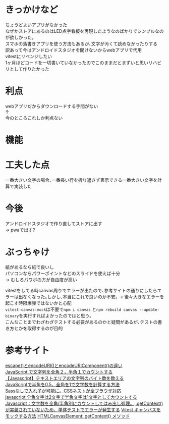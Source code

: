 # きっかけなど
ちょうどよいアプリがなかった  
なぜかストアにあるのはLED点字看板を再現したようなのばかりでシンプルなのが欲しかった｡  
スマホの落書きアプリを使う方法もあるが､文字が汚くて読めなかったりする  
訳あって今はアンドロイドスタジオを開けないからwebアプリで代用  
vitestにリベンジしたい  
1ヶ月ほどコードを一切書いていなかったのでこのままだとまずいと思いリハビリとして作りたかった


# 利点
webアプリだからダウンロードする手間がない  
↑  
今のところこれしか利点ない  

# 機能

# 工夫した点
一番大きい文字の場合､一番長い行を折り返さず表示できる一番大きい文字を計算で実装した

# 今後
アンドロイドスタジオで作り直してストアに出す  
-> pwaで出す?

# ぶっちゃけ
紙があるなら紙で良いし  
パソコンならパワーポイントなどのスライドを使えば十分  
-> むしろパワポの方が自由度が高い  

vitestをしてる時canvas周りでエラーが出たので､参考サイトの通りにしたらエラーは出なくなった｡しかし､本当にこれで良いのか不安｡ -> 後々大きなエラーを起こす時限爆弾ではないかと心配  
`vitest-canvas-mock`は不要で`npm i canvas` と`npm rebuild canvas --update-binary`を実行すればよかったのではと思う｡  
こんなことまでわざわざテストする必要があるのかと疑問があるが､テストの書き方とかを取得するのが目的  

# 参考サイト
[escape()とencodeURI()とencodeURIComponent()の違い](http://site.m-bsys.com/code/javascripr-encodeuri)  
[JavaScript で文字列を全角２，半角１でカウントする](https://mistymagich.wordpress.com/2022/02/18/javascript-%E3%81%A7%E6%96%87%E5%AD%97%E5%88%97%E3%82%92%E5%85%A8%E8%A7%92%EF%BC%92%EF%BC%8C%E5%8D%8A%E8%A7%92%EF%BC%91%E3%81%A7%E3%82%AB%E3%82%A6%E3%83%B3%E3%83%88%E3%81%99%E3%82%8B/)  
[【Javascript】テキストエリアの文字列のバイト数を数える](https://www.softel.co.jp/blogs/tech/archives/3318)  
[JavaScriptで半角を0.5、全角を1で文字数を計算する方法](https://zenn.dev/koojy/articles/javascript-2byte-length)  
[Sassなしで入れ子が可能に。CSSネストが全ブラウザ対応](https://zenn.dev/moneyforward/articles/css-nesting-without-sass)  
[javascript 全角文字は2文字で半角文字は1文字としてカウントする](https://mebee.info/2020/12/21/post-26346/)
[Javascript：文字数を全角/半角別にカウントしてはみ出し処理。](https://fuuno.net/web02/hankaku/hankaku.html)
[.getContext() が実装されていないため、単体テストでエラーが発生する](https://stackoverflow.com/questions/48828759/unit-test-raises-error-because-of-getcontext-is-not-implemented)
[Vitest キャンバスをモックする方法](https://www.the-koi.com/projects/vitest-how-to-mock-a-canvas/)
[HTMLCanvasElement: getContext() メソッド](https://developer.mozilla.org/en-US/docs/Web/API/HTMLCanvasElement/getContext)